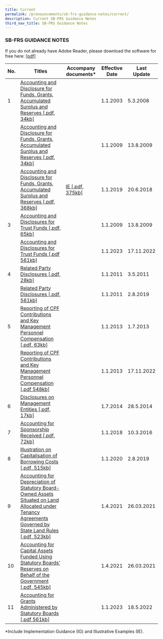 ```yaml
---
title: Current
permalink: /pronouncements/sb-frs-guidance-notes/current/
description: Current SB-FRS Guidance Notes
third_nav_title: SB-FRS Guidance Notes
---
```

### SB-FRS GUIDANCE NOTES

  

If you do not already have Adobe Reader, please download the software for free here: [\[pdf\]](http://www.adobe.com/products/acrobat/readstep2.html)



| No. | Titles | Accompany documents\* | Effective Date | Last Update |
| -------- | -------- | -------- | -------- | -------- |
| 1 | [Accounting and Disclosure for Funds, Grants, Accumulated Surplus and Reserves [.pdf, 34kb]](/files/Docs/Default%20Source/Sb%20Frs%20Guidance%20Notes/sb-frs_guidance_note_1.pdf) |  | 1.1.2003 | 5.3.2008 |
|  | [Accounting and Disclosure for Funds, Grants, Accumulated Surplus and Reserves [.pdf, 34kb]](/files/Docs/Default%20Source/Sb%20Frs%20Guidance%20Notes/guidance_note_1_revised.pdf) |  | 1.1.2009 | 13.8.2009 |
|  | [Accounting and Disclosure for Funds, Grants, Accumulated Surplus and Reserves [.pdf, 368kb]](/files/Docs/Default%20Source/Sb%20Frs%20Guidance%20Notes/sb-frs-guidance-note-1_final.pdf) | [IE [.pdf, 375kb]](/files/Docs/Default%20Source/Sb%20Frs%20Guidance%20Notes/illustrative-examples-to-sb-frs-guidance-note-1_final.pdf) | 1.1.2019 | 20.6.2018 |
| 3 | [Accounting and Disclosures for Trust Funds [.pdf, 65kb]](/files/Docs/Default%20Source/Sb%20Frs%20Guidance%20Notes/guidance_note_3_trust_funds.pdf) |  | 1.1.2009 | 13.8.2009 |
|  | [Accounting and Disclosures for Trust Funds [.pdf 561kb]](/files/Docs/Default%20Source/Sb%20Frs%20Guidance%20Notes/sb-frs-guidance-note-3.pdf) |  | 1.1.2023 | 17.11.2022 |
| 4 | [Related Party Disclosures [.pdf, 28kb]](/files/Docs/Default%20Source/Sb%20Frs%20Guidance%20Notes/sb-frs_guidance_note4_related_party.pdf) |  | 1.1.2011 | 3.5.2011 |
|  | [Related Party Disclosures [.pdf, 561kb]](/files/Docs/Default%20Source/Sb%20Frs%20Guidance%20Notes/sb-frs-guidance-note-4_related-party-disclosures.pdf) |  | 1.1.2011 | 2.8.2019 |
| 5 | [Reporting of CPF Contributions and Key Management Personnel Compensation [.pdf, 63kb]](/files/Docs/Default%20Source/Sb%20Frs%20Guidance%20Notes/guidance-note-5--reporting-of-cpf-contributions-and-key-management-personnel-compensation.pdf) |  | 1.1.2013 | 1.7.2013 |
|  | [Reporting of CPF Contributions and Key Management Personnel Compensation [.pdf 548kb]](/files/Docs/Default%20Source/Sb%20Frs%20Guidance%20Notes/sb-frs-guidance-note-5.pdf) |  | 1.1.2013 | 17.11.2022 |
| 6 | [Disclosures on Management Entities [.pdf, 17kb]](/files/Docs/Default%20Source/Sb%20Frs%20Guidance%20Notes/sb-frs_guidance_note_6_disclosures_for_management_entities.pdf) |  | 1.7.2014 | 28.5.2014 |
| 7 | [Accounting for Sponsorship Received [.pdf, 72kb]](/files/Docs/Default%20Source/Sb%20Frs%20Guidance%20Notes/guidance-note_accounting-for-sponsorships-received.pdf) |  | 1.1.2018 | 10.3.2016 |
| 8 | [Illustration on Capitalisation of Borrowing Costs [.pdf, 515kb]](/files/Docs/Default%20Source/Sb%20Frs%20Guidance%20Notes/sb-frs-guidance-note-8_illustration-on-capitalisation-of-borrowing-costs.pdf) |  | 1.1.2020 | 2.8.2019 |
| 9 | [Accounting for Depreciation of Statutory Board-Owned Assets Situated on Land Allocated under Tenancy Agreements Governed by State Land Rules [.pdf, 523kb]](/files/Docs/Default%20Source/Sb%20Frs%20Guidance%20Notes/sb-frs-guidance-note-9917f774ae3c34c9a8cf0fec05d8084ae.pdf) |  | 1.4.2021 | 26.03.2021 |
| 10 | [Accounting for Capital Assets Funded Using Statutory Boards' Reserves on Behalf of the Government [.pdf, 545kb]](/files/Docs/Default%20Source/Sb%20Frs%20Guidance%20Notes/sb-frs-guidance-note-10.pdf) |  | 1.4.2021 | 26.03.2021 |
| 11 | [Accounting for Grants Administered by Statutory Boards [.pdf 561kb]](/files/Docs/Default%20Source/Sb%20Frs%20Guidance%20Notes/sb-frs-guidance-note-11.pdf) |  | 1.1.2023 | 18.5.2022 |

\*Include Implementation Guidance (IG) and Illustrative Examples (IE).